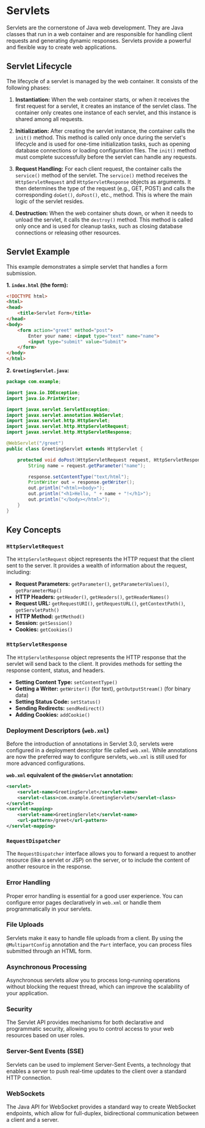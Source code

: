 # Servlets

Servlets are the cornerstone of Java web development. They are Java classes that run in a web container and are responsible for handling client requests and generating dynamic responses. Servlets provide a powerful and flexible way to create web applications.

## Servlet Lifecycle

The lifecycle of a servlet is managed by the web container. It consists of the following phases:

1.  **Instantiation:** When the web container starts, or when it receives the first request for a servlet, it creates an instance of the servlet class. The container only creates one instance of each servlet, and this instance is shared among all requests.

2.  **Initialization:** After creating the servlet instance, the container calls the `init()` method. This method is called only once during the servlet's lifecycle and is used for one-time initialization tasks, such as opening database connections or loading configuration files. The `init()` method must complete successfully before the servlet can handle any requests.

3.  **Request Handling:** For each client request, the container calls the `service()` method of the servlet. The `service()` method receives the `HttpServletRequest` and `HttpServletResponse` objects as arguments. It then determines the type of the request (e.g., GET, POST) and calls the corresponding `doGet()`, `doPost()`, etc., method. This is where the main logic of the servlet resides.

4.  **Destruction:** When the web container shuts down, or when it needs to unload the servlet, it calls the `destroy()` method. This method is called only once and is used for cleanup tasks, such as closing database connections or releasing other resources.

## Servlet Example

This example demonstrates a simple servlet that handles a form submission.

**1. `index.html` (the form):**

```html
<!DOCTYPE html>
<html>
<head>
    <title>Servlet Form</title>
</head>
<body>
    <form action="greet" method="post">
        Enter your name: <input type="text" name="name">
        <input type="submit" value="Submit">
    </form>
</body>
</html>
```

**2. `GreetingServlet.java`:**

```java
package com.example;

import java.io.IOException;
import java.io.PrintWriter;

import javax.servlet.ServletException;
import javax.servlet.annotation.WebServlet;
import javax.servlet.http.HttpServlet;
import javax.servlet.http.HttpServletRequest;
import javax.servlet.http.HttpServletResponse;

@WebServlet("/greet")
public class GreetingServlet extends HttpServlet {

    protected void doPost(HttpServletRequest request, HttpServletResponse response) throws ServletException, IOException {
        String name = request.getParameter("name");

        response.setContentType("text/html");
        PrintWriter out = response.getWriter();
        out.println("<html><body>");
        out.println("<h1>Hello, " + name + "!</h1>");
        out.println("</body></html>");
    }
}
```

## Key Concepts

### `HttpServletRequest`
The `HttpServletRequest` object represents the HTTP request that the client sent to the server. It provides a wealth of information about the request, including:

*   **Request Parameters:** `getParameter()`, `getParameterValues()`, `getParameterMap()`
*   **HTTP Headers:** `getHeader()`, `getHeaders()`, `getHeaderNames()`
*   **Request URL:** `getRequestURI()`, `getRequestURL()`, `getContextPath()`, `getServletPath()`
*   **HTTP Method:** `getMethod()`
*   **Session:** `getSession()`
*   **Cookies:** `getCookies()`

### `HttpServletResponse`
The `HttpServletResponse` object represents the HTTP response that the servlet will send back to the client. It provides methods for setting the response content, status, and headers.

*   **Setting Content Type:** `setContentType()`
*   **Getting a Writer:** `getWriter()` (for text), `getOutputStream()` (for binary data)
*   **Setting Status Code:** `setStatus()`
*   **Sending Redirects:** `sendRedirect()`
*   **Adding Cookies:** `addCookie()`

### Deployment Descriptors (`web.xml`)
Before the introduction of annotations in Servlet 3.0, servlets were configured in a deployment descriptor file called `web.xml`. While annotations are now the preferred way to configure servlets, `web.xml` is still used for more advanced configurations.

**`web.xml` equivalent of the `@WebServlet` annotation:**

```xml
<servlet>
    <servlet-name>GreetingServlet</servlet-name>
    <servlet-class>com.example.GreetingServlet</servlet-class>
</servlet>
<servlet-mapping>
    <servlet-name>GreetingServlet</servlet-name>
    <url-pattern>/greet</url-pattern>
</servlet-mapping>
```

### `RequestDispatcher`

The `RequestDispatcher` interface allows you to forward a request to another resource (like a servlet or JSP) on the server, or to include the content of another resource in the response.

### Error Handling

Proper error handling is essential for a good user experience. You can configure error pages declaratively in `web.xml` or handle them programmatically in your servlets.

### File Uploads

Servlets make it easy to handle file uploads from a client. By using the `@MultipartConfig` annotation and the `Part` interface, you can process files submitted through an HTML form.

### Asynchronous Processing

Asynchronous servlets allow you to process long-running operations without blocking the request thread, which can improve the scalability of your application.

### Security

The Servlet API provides mechanisms for both declarative and programmatic security, allowing you to control access to your web resources based on user roles.

### Server-Sent Events (SSE)

Servlets can be used to implement Server-Sent Events, a technology that enables a server to push real-time updates to the client over a standard HTTP connection.

### WebSockets

The Java API for WebSocket provides a standard way to create WebSocket endpoints, which allow for full-duplex, bidirectional communication between a client and a server.